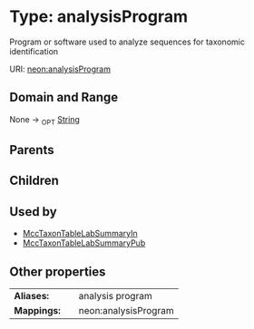
# Type: analysisProgram


Program or software used to analyze sequences for taxonomic identification

URI: [neon:analysisProgram](https://data.neonscience.org/analysisProgram)


## Domain and Range

None ->  <sub>OPT</sub> [String](types/String.md)

## Parents


## Children


## Used by

 * [MccTaxonTableLabSummaryIn](MccTaxonTableLabSummaryIn.md)
 * [MccTaxonTableLabSummaryPub](MccTaxonTableLabSummaryPub.md)

## Other properties

|  |  |  |
| --- | --- | --- |
| **Aliases:** | | analysis program |
| **Mappings:** | | neon:analysisProgram |

